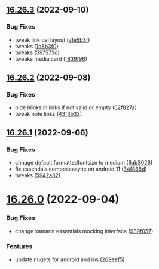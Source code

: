 ## [16.26.3](https://github.com/phandcock/GrampsView/compare/v16.26.2...v16.26.3) (2022-09-10)


### Bug Fixes

* tweak link cel layout ([a1e5b3f](https://github.com/phandcock/GrampsView/commit/a1e5b3f70c83d6a87d087acebfb5b8af60c170aa))
* tweaks ([1d8b3f0](https://github.com/phandcock/GrampsView/commit/1d8b3f05b34c66e6e7be1e32b870fd140e360d28))
* tweaks ([597575d](https://github.com/phandcock/GrampsView/commit/597575d4612dc66edd89495741ffb46eebc25322))
* tweaks media card ([f839f96](https://github.com/phandcock/GrampsView/commit/f839f96ffa785f5f2dd836da990481d8c5ff4394))



## [16.26.2](https://github.com/phandcock/GrampsView/compare/v16.26.1...v16.26.2) (2022-09-08)


### Bug Fixes

* hide hlinks in links if not valid or empty ([62f827a](https://github.com/phandcock/GrampsView/commit/62f827ad0030094e89c485149480961c535b3b2d))
* tweak note links ([43f3b32](https://github.com/phandcock/GrampsView/commit/43f3b32f083e47e66e81c089acf87be17745079b))



## [16.26.1](https://github.com/phandcock/GrampsView/compare/v16.26.0...v16.26.1) (2022-09-06)


### Bug Fixes

* chnage default formattedfontsize to medium ([6ab3028](https://github.com/phandcock/GrampsView/commit/6ab30280f8c9e2e216f646a45120476e66d8dd81))
* fix essentials composeasync on android 11 ([34f868d](https://github.com/phandcock/GrampsView/commit/34f868d22f2599d3821805c583ebd852951925d6))
* tweaks ([5942a32](https://github.com/phandcock/GrampsView/commit/5942a3223ce6e9657cccc85abf91b098dd557aed))



# [16.26.0](https://github.com/phandcock/GrampsView/compare/v16.25.13...v16.26.0) (2022-09-04)


### Bug Fixes

* change xamarin essentials mocking interface ([989f057](https://github.com/phandcock/GrampsView/commit/989f05777ebe4031e7f9fcfeb605408cb6fe90ea))


### Features

* update nugets for android and ios ([269eef5](https://github.com/phandcock/GrampsView/commit/269eef504c890952676b56cd2be478d9da2d53ff))



